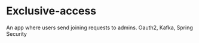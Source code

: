 # Exclusive-access
An app where users send joining requests to admins. Oauth2, Kafka, Spring Security
